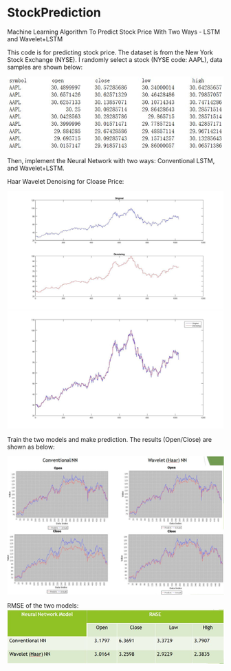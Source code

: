 # StockPrediction
Machine Learning Algorithm To Predict Stock Price With Two Ways - LSTM and Wavelet+LSTM

This code is for predicting stock price. The dataset is from the New York Stock Exchange (NYSE). I randomly select a stock (NYSE code: AAPL), data samples are shown below:

![alt text](https://github.com/Tony-1024/StockPrediction/blob/master/charts/Dataset.jpg)

Then, implement the Neural Network with two ways: Conventional LSTM, and Wavelet+LSTM. 

Haar Wavelet Denoising for Cloase Price:

![alt text](https://github.com/Tony-1024/StockPrediction/blob/master/charts/Close%20Denoising.jpg)
![alt text](https://github.com/Tony-1024/StockPrediction/blob/master/charts/Close%20Denoising-in%20one.jpg)

Train the two models and make prediction. The results (Open/Close) are shown as below:

![alt text](https://github.com/Tony-1024/StockPrediction/blob/master/charts/Comparison.jpg)

RMSE of the two models:
![alt text](https://github.com/Tony-1024/StockPrediction/blob/master/charts/RMSE.jpg)
